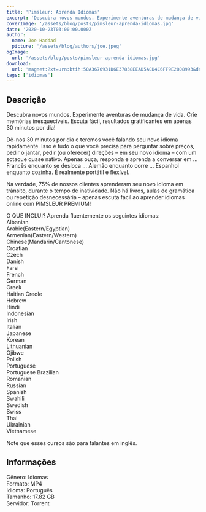 ```yaml
---
title: 'Pimsleur: Aprenda Idiomas'
excerpt: 'Descubra novos mundos. Experimente aventuras de mudança de vida. Crie memórias inesquecíveis. Escuta fácil, resultados gratificantes em apenas 30 minutos por dia!  Dê-nos 30 minutos por dia e teremos você falando seu novo idioma rapidamente. Isso é tudo o que você precisa para pergunt'
coverImage: '/assets/blog/posts/pimsleur-aprenda-idiomas.jpg'
date: '2020-10-23T03:00:00.000Z'
author:
  name: Joe Haddad
  picture: '/assets/blog/authors/joe.jpeg'
ogImage:
  url: '/assets/blog/posts/pimsleur-aprenda-idiomas.jpg'
download:
  url: 'magnet:?xt=urn:btih:50A3670931D6E37838EEAD5ACD4C6FF9E2808993&dn=Pimsleur%20Learn%20Languages%20-MEGAPACK&tr=udp%3a%2f%2ftracker.openbittorrent.com%3a1337%2fannounce&tr=udp%3a%2f%2ftracker.opentrackr.org%3a1337%2fannounce'
tags: ['idiomas']
---
```

<h2>Descrição</h2>
<p></p><p>Descubra novos mundos. Experimente aventuras de mudança de vida. Crie memórias inesquecíveis. Escuta fácil, resultados gratificantes em apenas 30 minutos por dia!</p><p>Dê-nos 30 minutos por dia e teremos você falando seu novo idioma rapidamente. Isso é tudo o que você precisa para perguntar sobre preços, pedir o jantar, pedir (ou oferecer) direções – em seu novo idioma – com um sotaque quase nativo. Apenas ouça, responda e aprenda a conversar em … Francês enquanto se desloca … Alemão enquanto corre … Espanhol enquanto cozinha. É realmente portátil e flexível.</p><p>Na verdade, 75% de nossos clientes aprenderam seu novo idioma em trânsito, durante o tempo de inatividade. Não há livros, aulas de gramática ou repetição desnecessária – apenas escuta fácil ao aprender idiomas online com PIMSLEUR PREMIUM!</p><p>O QUE INCLUI? Aprenda fluentemente os seguintes idiomas:<br/>Albanian<br/>Arabic(Eastern/Egyptian)<br/>Armenian(Eastern/Western)<br/>Chinese(Mandarin/Cantonese)<br/>Croatian<br/>Czech<br/>Danish<br/>Farsi<br/>French<br/>German<br/>Greek<br/>Haitian Creole<br/>Hebrew<br/>Hindi<br/>Indonesian<br/>Irish<br/>Italian<br/>Japanese<br/>Korean<br/>Lithuanian<br/>Ojibwe<br/>Polish<br/>Portuguese<br/>Portuguese Brazilian<br/>Romanian<br/>Russian<br/>Spanish<br/>Swahili<br/>Swedish<br/>Swiss<br/>Thai<br/>Ukrainian<br/>Vietnamese</p><p>Note que esses cursos são para falantes em inglês.</p><h2>Informações</h2><p>Gênero: Idiomas<br/>Formato: MP4<br/>Idioma: Português<br/>Tamanho: 17.82 GB<br/>Servidor: Torrent</p>